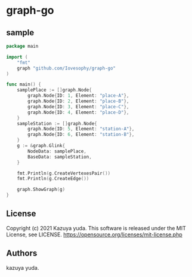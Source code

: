# graph-go

## sample

```Go
package main

import (
	"fmt"
	graph "github.com/Iovesophy/graph-go"
)

func main() {
	samplePlace := []graph.Node{
		graph.Node{ID: 1, Element: "place-A"},
		graph.Node{ID: 2, Element: "place-B"},
		graph.Node{ID: 3, Element: "place-C"},
		graph.Node{ID: 4, Element: "place-D"},
	}
	sampleStation := []graph.Node{
		graph.Node{ID: 5, Element: "station-A"},
		graph.Node{ID: 6, Element: "station-B"},
	}
	g := &graph.Glink{
		NodeData: samplePlace,
		BaseData: sampleStation,
	}

	fmt.Println(g.CreateVertexesPair())
	fmt.Println(g.CreateEdge())

	graph.ShowGraph(g)
}
```

## License
Copyright (c) 2021 Kazuya yuda.
This software is released under the MIT License, see LICENSE.
https://opensource.org/licenses/mit-license.php

## Authors
kazuya yuda.
